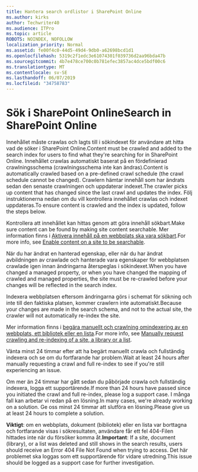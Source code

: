 ```yaml
---
title: Hantera search ordlistor i SharePoint Online
ms.author: kirks
author: Techwriter40
ms.audience: ITPro
ms.topic: article
ROBOTS: NOINDEX, NOFOLLOW
localization_priority: Normal
ms.assetid: fe00f4c0-44d5-49d4-9db0-a62698bcd1d1
ms.openlocfilehash: 5319c2f1edc3e61074301f039736d2aa96bda47b
ms.sourcegitcommit: 4b7e478ce700c0b781efec3857ac4dce5bdf00c6
ms.translationtype: MT
ms.contentlocale: sv-SE
ms.lasthandoff: 06/07/2019
ms.locfileid: "34758783"
---
```

# <a name="search-in-sharepoint-online"></a><span data-ttu-id="c4120-102">Sök i SharePoint Online</span><span class="sxs-lookup"><span data-stu-id="c4120-102">Search in SharePoint Online</span></span>

<span data-ttu-id="c4120-103">Innehållet måste crawlas och lagts till i sökindexet för användare att hitta vad de söker i SharePoint Online.</span><span class="sxs-lookup"><span data-stu-id="c4120-103">Content must be crawled and added to the search index for users to find what they're searching for in SharePoint Online.</span></span> <span data-ttu-id="c4120-104">Innehållet crawlas automatiskt baserat på en fördefinierad crawlningsschema (crawlningsschema inte kan ändras).</span><span class="sxs-lookup"><span data-stu-id="c4120-104">Content is automatically crawled based on a pre-defined crawl schedule (the crawl schedule cannot be changed).</span></span> <span data-ttu-id="c4120-105">Crawlern hämtar innehåll som har ändrats sedan den senaste crawlningen och uppdaterar indexet.</span><span class="sxs-lookup"><span data-stu-id="c4120-105">The crawler picks up content that has changed since the last crawl and updates the index.</span></span> <span data-ttu-id="c4120-106">Följ instruktionerna nedan om du vill kontrollera innehållet crawlas och indexet uppdateras.</span><span class="sxs-lookup"><span data-stu-id="c4120-106">To ensure content is crawled and the index is updated, follow the steps below.</span></span>

<span data-ttu-id="c4120-107">Kontrollera att innehållet kan hittas genom att göra innehåll sökbart.</span><span class="sxs-lookup"><span data-stu-id="c4120-107">Make sure content can be found by making site content searchable.</span></span> <span data-ttu-id="c4120-108">Mer information finns i [Aktivera innehåll på en webbplats ska vara sökbart](https://docs.microsoft.com/sharepoint/make-site-content-searchable).</span><span class="sxs-lookup"><span data-stu-id="c4120-108">For more info, see [Enable content on a site to be searchable](https://docs.microsoft.com/sharepoint/make-site-content-searchable).</span></span>

<span data-ttu-id="c4120-109">När du har ändrat en hanterad egenskap, eller när du har ändrat avbildningen av crawlade och hanterade vara egenskaper för webbplatsen crawlade igen innan ändringarna återspeglas i sökindexet.</span><span class="sxs-lookup"><span data-stu-id="c4120-109">When you have changed a managed property, or when you have changed the mapping of crawled and managed properties, the site must be re-crawled before your changes will be reflected in the search index.</span></span> 

<span data-ttu-id="c4120-110">Indexera webbplatsen eftersom ändringarna görs i schemat för sökning och inte till den faktiska platsen, kommer crawlern inte automatiskt.</span><span class="sxs-lookup"><span data-stu-id="c4120-110">Because your changes are made in the search schema, and not to the actual site, the crawler will not automatically re-index the site.</span></span> 

<span data-ttu-id="c4120-111">Mer information finns i [begära manuellt och crawlning omindexering av en webbplats, ett bibliotek eller en lista](https://docs.microsoft.com/sharepoint/crawl-site-conten).</span><span class="sxs-lookup"><span data-stu-id="c4120-111">For more info, see [Manually request crawling and re-indexing of a site, a library or a list](https://docs.microsoft.com/sharepoint/crawl-site-conten).</span></span>

 <span data-ttu-id="c4120-112">Vänta minst 24 timmar efter att ha begärt manuellt crawla och fullständig indexera och se om du fortfarande har problem.</span><span class="sxs-lookup"><span data-stu-id="c4120-112">Wait at least 24 hours after manually requesting a crawl and full re-index to see if you're still experiencing an issue.</span></span> 

<span data-ttu-id="c4120-113">Om mer än 24 timmar har gått sedan du påbörjade crawla och fullständig indexera, logga ett supportärende.</span><span class="sxs-lookup"><span data-stu-id="c4120-113">If more than 24 hours have passed since you initiated the crawl and full re-index, please log a support case.</span></span> <span data-ttu-id="c4120-114">I många fall kan arbetar vi redan på en lösning.</span><span class="sxs-lookup"><span data-stu-id="c4120-114">In many cases, we're already working on a solution.</span></span> <span data-ttu-id="c4120-115">Ge oss minst 24 timmar att slutföra en lösning.</span><span class="sxs-lookup"><span data-stu-id="c4120-115">Please give us at least 24 hours to complete a solution.</span></span>

<span data-ttu-id="c4120-116">**Viktigt**: om en webbplats, dokument (bibliotek) eller en lista var borttagna och fortfarande visas i sökresultaten, användare får ett fel 404-Filen hittades inte när du försöker komma åt.</span><span class="sxs-lookup"><span data-stu-id="c4120-116">**Important**: If a site, document (library), or a list was deleted and still shows in the search results, users should receive an Error 404 File Not Found when trying to access.</span></span> <span data-ttu-id="c4120-117">Det här problemet ska loggas som ett supportärende för vidare utredning.</span><span class="sxs-lookup"><span data-stu-id="c4120-117">This issue should be logged as a support case for further investigation.</span></span> 



